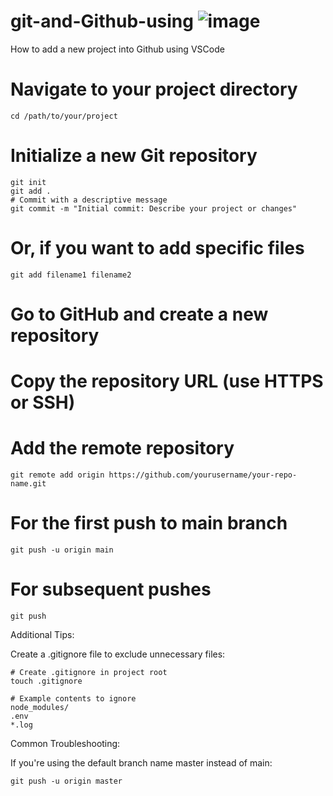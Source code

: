 # git-and-Github-using ![image](https://github.com/user-attachments/assets/ff1c56d2-8d56-4b93-9b3f-100a7fe90ff1)

How to add a new project into Github using VSCode
# Navigate to your project directory
```
cd /path/to/your/project
```

# Initialize a new Git repository
```
git init
git add .
# Commit with a descriptive message
git commit -m "Initial commit: Describe your project or changes"
```
# Or, if you want to add specific files
```
git add filename1 filename2
```
# Go to GitHub and create a new repository
# Copy the repository URL (use HTTPS or SSH)

# Add the remote repository
```
git remote add origin https://github.com/yourusername/your-repo-name.git
```

# For the first push to main branch
```
git push -u origin main
```
# For subsequent pushes
```
git push
```

Additional Tips:

Create a .gitignore file to exclude unnecessary files:
```
# Create .gitignore in project root
touch .gitignore

# Example contents to ignore
node_modules/
.env
*.log
```

Common Troubleshooting:

If you're using the default branch name master instead of main:
```
git push -u origin master
```

